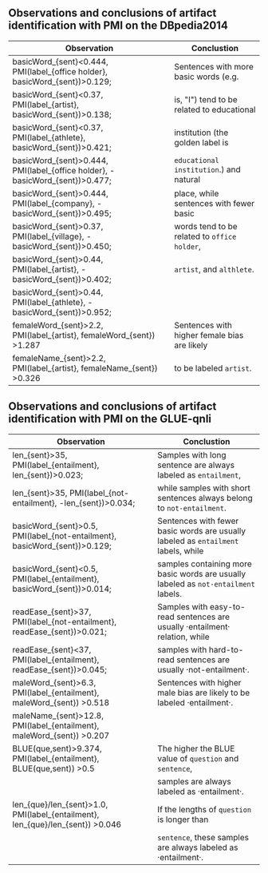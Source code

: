 ## Observations and conclusions of artifact identification with PMI on the DBpedia2014


| Observation                                                                  | Conclustion                                   |
|------------------------------------------------------------------------------|-----------------------------------------------|
| basicWord_{sent}<0.444, PMI(label_{office holder}, basicWord_{sent})>0.129;  | Sentences with more basic words (e.g.         |
| basicWord_{sent}<0.37, PMI(label_{artist}, basicWord_{sent})>0.138;          | is, "I") tend to be related to educational    |
| basicWord_{sent}<0.37, PMI(label_{athlete}, basicWord_{sent})>0.421;         | institution (the golden label is              |
| basicWord_{sent}>0.444, PMI(label_{office holder}, -basicWord_{sent})>0.477; | `educational institution`.) and natural       |
| basicWord_{sent}>0.444, PMI(label_{company}, -basicWord_{sent})>0.495;       | place, while sentences with fewer basic       |
| basicWord_{sent}>0.37, PMI(label_{village}, -basicWord_{sent})>0.450;        | words tend to be related to `office holder`,  |
| basicWord_{sent}>0.44, PMI(label_{artist}, -basicWord_{sent})>0.402;         | `artist`, and `althlete`.                     |
| basicWord_{sent}>0.44, PMI(label_{athlete}, -basicWord_{sent})>0.952;        |                                               |
| femaleWord_{sent}>2.2, PMI(label_{artist}, femaleWord_{sent}) >1.287         | Sentences with higher female bias are likely  |
| femaleName_{sent}>2.2, PMI(label_{artist}, femaleName_{sent}) >0.326         | to be labeled `artist`.                       |


## Observations and conclusions of artifact identification with PMI on the GLUE-qnli

| Observation                                                                    | Conclustion                                                                         |
|--------------------------------------------------------------------------------|-------------------------------------------------------------------------------------|
| len_{sent}>35, PMI(label_{entailment}, len_{sent})>0.023;                      | Samples with long sentence are always labeled as `entailment`,                      |
| len_{sent}>35, PMI(label_{not-entailment}, -len_{sent})>0.034;                 | while samples with short sentences always belong to `not-entailment`.               |
| basicWord_{sent}>0.5, PMI(label_{not-entailment}, basicWord_{sent})>0.129;     | Sentences with fewer basic words are usually labeled as `entailment` labels, while  |
| basicWord_{sent}<0.5, PMI(label_{entailment}, basicWord_{sent})>0.014;         | samples containing more basic words are usually labeled as `not-entailment` labels. |
| readEase_{sent}>37, PMI(label_{not-entailment}, readEase_{sent})>0.021;        | Samples with easy-to-read sentences are usually ·entailment· relation, while        |
| readEase_{sent}<37, PMI(label_{entailment}, readEase_{sent})>0.045;            | samples with hard-to-read sentences are usually ·not-entailment·.                   |
| maleWord_{sent}>6.3, PMI(label_{entailment}, maleWord_{sent}) >0.518           | Sentences with higher male bias are likely to be labeled  ·entailment·.             |
| maleName_{sent}>12.8, PMI(label_{entailment}, maleWord_{sent}) >0.207          |                                                                                     |
| BLUE(que,sent)>9.374, PMI(label_{entailment}, BLUE(que,sent)) >0.5             | The higher the BLUE value of `question` and `sentence`,                             |
|                                                                                | samples are always labeled as ·entailment·.                                         |
| len_{que}/len_{sent}>1.0, PMI(label_{entailment}, len_{que}/len_{sent}) >0.046 | If the lengths of `question` is longer than                                         |
|                                                                                | `sentence`, these samples are always labeled as ·entailment·.                       |
